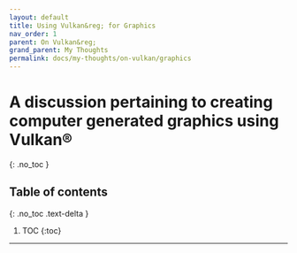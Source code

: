 ```yaml
---
layout: default
title: Using Vulkan&reg; for Graphics
nav_order: 1
parent: On Vulkan&reg;
grand_parent: My Thoughts
permalink: docs/my-thoughts/on-vulkan/graphics
---
```


# A discussion pertaining to creating computer generated graphics using Vulkan&reg;
{: .no_toc }

## Table of contents
{: .no_toc .text-delta }

1. TOC
{:toc}

---
